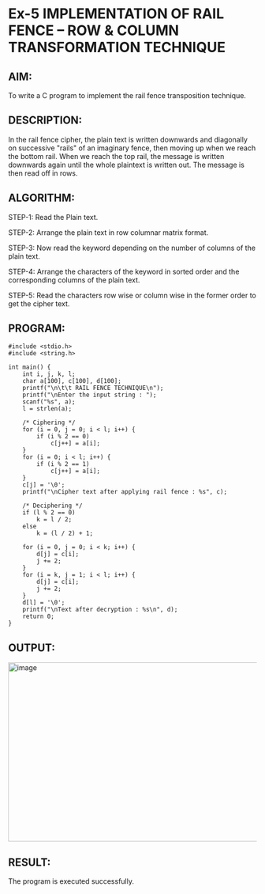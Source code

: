 # Ex-5 IMPLEMENTATION OF RAIL FENCE – ROW & COLUMN TRANSFORMATION TECHNIQUE

## AIM:
To write a C program to implement the rail fence transposition technique.

## DESCRIPTION:

In the rail fence cipher, the plain text is written downwards and diagonally on successive "rails" of an imaginary fence, then moving up when we reach the bottom rail. When we reach the top rail, the message is written downwards again until the whole plaintext is written out. The message is then read off in rows.

## ALGORITHM:
STEP-1: Read the Plain text.

STEP-2: Arrange the plain text in row columnar matrix format.

STEP-3: Now read the keyword depending on the number of columns of the plain text.

STEP-4: Arrange the characters of the keyword in sorted order and the corresponding columns of the plain text.

STEP-5: Read the characters row wise or column wise in the former order to get the cipher text.

## PROGRAM:
```
#include <stdio.h>
#include <string.h>

int main() {
    int i, j, k, l;
    char a[100], c[100], d[100];
    printf("\n\t\t RAIL FENCE TECHNIQUE\n");
    printf("\nEnter the input string : ");
    scanf("%s", a);   
    l = strlen(a);

    /* Ciphering */
    for (i = 0, j = 0; i < l; i++) {
        if (i % 2 == 0)
            c[j++] = a[i];
    }
    for (i = 0; i < l; i++) {
        if (i % 2 == 1)
            c[j++] = a[i];
    }
    c[j] = '\0';
    printf("\nCipher text after applying rail fence : %s", c);

    /* Deciphering */
    if (l % 2 == 0)
        k = l / 2;
    else
        k = (l / 2) + 1;

    for (i = 0, j = 0; i < k; i++) {
        d[j] = c[i];
        j += 2;
    }
    for (i = k, j = 1; i < l; i++) {
        d[j] = c[i];
        j += 2;
    }
    d[l] = '\0';
    printf("\nText after decryption : %s\n", d);
    return 0;
}
```

## OUTPUT:
<img width="615" height="362" alt="image" src="https://github.com/user-attachments/assets/e9e6ab60-808c-4bc4-bdee-f0b46efeed7a" />

## RESULT:
The program is executed successfully.

